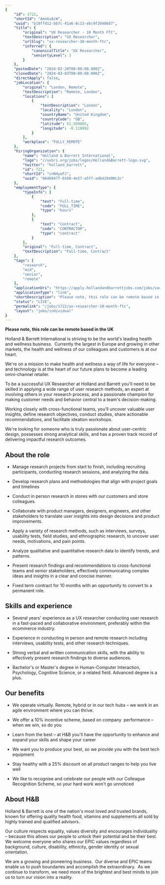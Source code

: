 ```yaml
---
{
	"id": 1722,
	"shortId": "AmnGvAcW",
	"uuid": "b18ffd12-bb7c-41a6-8c13-ebc9f2048687",
	"title": {
		"original": "UX Researcher - 10 Month FTC",
		"textDescription": "UX Researcher",
		"urlSlug": "ux-researcher-10-month-ftc",
		"inferred": {
			"canonicalTitle": "UX Researcher",
			"seniortyLevel": 3
		}
	},
	"postedDate": "2024-02-20T00:00:00.000Z",
	"closedDate": "2024-03-03T00:00:00.000Z",
	"directApply": false,
	"jobLocation": {
		"original": "London, Remote",
		"textDescription": "Remote, London",
		"locations": [
			{
				"textDescription": "London",
				"locality": "London",
				"countryName": "United Kingdom",
				"countryCode": "GB",
				"latitude": 51.509865,
				"longitude": -0.118092
			}
		],
		"workplace": "FULLY_REMOTE"
	},
	"hiringOrganization": {
		"name": "Holland & Barrett International",
		"logo": "//uxbri.org/jobs/logos/Holland&Barrett-logo.svg",
		"twitter": "holland_barrett",
		"id": 721,
		"shortId": "cnN4yeFJ",
		"uuid": "0646947f-0160-4e57-a5ff-ad6429490c2c"
	},
	"employmentType": {
		"typeInfo": [
			{
				"text": "Full-time",
				"code": "FULL_TIME",
				"type": "hours"
			},
			{
				"text": "Contract",
				"code": "CONTRACTOR",
				"type": "contract"
			}
		],
		"original": "Full-time, Contract",
		"textDescription": "Full-time, Contract"
	},
	"tags": [
		"research",
		"mid",
		"senior",
		"remote"
	],
	"applicationUri": "https://apply.hollandandbarrettjobs.com/jobs/vacancy/ux-researcher---10-month-ftc-27724-london/27703/description/action/apply/?pagestamp=902b57a6-1094-4944-a269-54bce423dc23",
	"applicationType": "link",
	"shortDescription": "Please note, this role can be remote based in the UK Holland Barrett International is striving to be the world's' leading health and wellness business.  Currently the largest in Europe and growing",
	"status": "LIVE",
	"permalink": "/jobs/1722/ux-researcher-10-month-ftc",
	"layout": "jobs/individual"
}
---
```

<p><strong>Please note, this role can be remote based in the UK</strong></p><p>Holland &amp; Barrett International is striving to be the world's leading health and wellness business. &nbsp;Currently the largest in Europe and growing in other markets, the health and wellness of our colleagues and customers is at our heart.&nbsp;</p><p>We're on a mission to make health and wellness a way of life for everyone – and technology is at the heart of our future plans to become a leading omni-channel retailer.&nbsp;&nbsp;</p><p>To be a successful UX Researcher at Holland and Barrett you'll need to be skilled in applying a wide range of user research methods, an expert at involving others in your research process, and a passionate champion for making customer needs and behavior central to a team's decision-making.&nbsp;</p><p>Working closely with cross-functional teams, you'll uncover valuable user insights, define research objectives, conduct studies, share actionable recommendations, and facilitate ideation workshops.&nbsp;</p><p>We're looking for someone who is truly passionate about user-centric design, possesses strong analytical skills, and has a proven track record of delivering impactful research outcomes.</p><h2>About the role</h2><ul><li><p>Manage research projects from start to finish, including recruiting participants, conducting research sessions, and analyzing the data.</p></li><li><p>Develop research plans and methodologies that align with project goals and timelines</p></li><li><p>Conduct in person research in stores with our customers and store colleagues.</p></li><li><p>Collaborate with product managers, designers, engineers, and other stakeholders to translate user insights into design decisions and product improvements.</p></li><li><p>Apply a variety of research methods, such as interviews, surveys, usability tests, field studies, and ethnographic research, to uncover user needs, motivations, and pain points.</p></li><li><p>Analyze qualitative and quantitative research data to identify trends, and patterns.</p></li><li><p>Present research findings and recommendations to cross-functional teams and senior stakeholders, effectively communicating complex ideas and insights in a clear and concise manner.</p></li><li><p>Fixed term contract for 10 months with an opportunity to convert to a permanent role.&nbsp;&nbsp;</p></li></ul><h2>Skills and experience</h2><ul><li><p>Several years' experience as a UX researcher conducting user research in a fast-paced and collaborative environment, preferably within the ecommerce industry.</p></li><li><p>Experience in conducting in person and remote research including interviews, usability tests, and other research techniques.</p></li><li><p>Strong verbal and written communication skills, with the ability to effectively present research findings to diverse audiences.&nbsp;</p></li><li><p>Bachelor's or Master's degree in Human-Computer Interaction, Psychology, Cognitive Science, or a related field. Advanced degree is a plus.&nbsp;</p></li></ul><h2>Our benefits</h2><ul><li><p>We operate virtually. Remote, hybrid or in our tech hubs – we work in an agile environment where you can thrive.</p></li><li><p>We offer a 10% incentive scheme, based on company&nbsp; performance – when we win, so do you</p></li><li><p>Learn from the best – at H&amp;B you'll have the opportunity to enhance and expand your skills and shape your career</p></li><li><p>We want you to produce your best, so we provide you with the best tech equipment</p></li><li><p>Stay healthy with a 25% discount on all product ranges to help you live well</p></li><li><p>We like to recognise and celebrate our people with our Colleague Recognition Scheme, so your hard work won't go unnoticed</p></li></ul><h2>About H&amp;B</h2><p>Holland &amp; Barrett is one of the nation's most loved and trusted brands, known for offering quality health food, vitamins and supplements all sold by highly trained and qualified advisors.</p><p>Our culture respects equality, values diversity and encourages individuality – because this allows our people to unlock their potential and be their best. We welcome everyone who shares our EPIC values regardless of background, culture, disability, ethnicity, gender identity or sexual orientation.&nbsp;</p><p>We are a growing and pioneering business.&nbsp; Our diverse and EPIC teams enable us to push boundaries and accomplish the extraordinary. &nbsp;As we continue to transform, we need more of the brightest and best minds to join us to turn our vision into a reality. &nbsp;</p>
